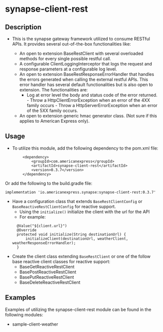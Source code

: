 # synapse-client-rest

## Description
- This is the synapse gateway framework utilized to consume RESTful APIs. It provides several out-of-the-box
  functionalities like:

    - An open to extension BaseRestClient with several overloaded methods for every single possible restful call.
    - A configurable ClientLoggingInterceptor that logs the request and response parameters at a configurable log level.
    - An open to extension BaseRestResponseErrorHandler that handles the errors generated when calling the external
      restful APIs. This error handler has several default functionalities but is also open to extension. The
      functionalities are:
        - Log at error level the body and status code of the error returned. - Throw a HttpClientErrorException when an
          error of the 4XX family occurs - Throw a HttpServerErrorException when an error of the 5XX family occurs.
    - An open to extension generic hmac generator class. (Not sure if this applies to American Express only).

## Usage
- To utilize this module, add the following dependency to the pom.xml file:
```
        <dependency>
            <groupId>com.americanexpress</groupId>
            <artifactId>synapse-client-rest</artifactId>
            <version>0.3.7</version>
        </dependency>
```
Or add the following to the build.gradle file:
```
implementation 'io.americanexpress.synapse:synapse-client-rest:0.3.7'
```

- Have a configuration class that extends `BaseRestClientConfig` or `BaseReactiveRestClientConfig` for reactive support.
  - Using the `initialize()` initialize the client with the url for the API
  - For example: 
  ```
    @Value("${client.url}")
    @Override
    protected void initialize(String destinationUrl) {
        initializeClient(destinationUrl, weatherClient, weatherResponseErrorHandler);
    }
  ```
- Create the client class extending `BaseRestClient` or one of the follow base reactive client classes for reactive support:
  - BaseGetReactiveRestClient
  - BasePostReactiveRestClient
  - BasePutReactiveRestClient
  - BaseDeleteReactiveRestClient

## Examples
Examples of utilizing the synapse-client-rest module can be found in the following modules:
- sample-client-weather
